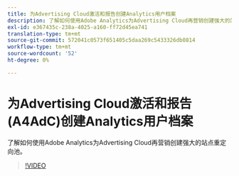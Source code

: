 ```yaml
---
title: 为Advertising Cloud激活和报告创建Analytics用户档案
description: 了解如何使用Adobe Analytics为Advertising Cloud再营销创建强大的站点重定向池。
exl-id: e367435c-238a-4025-a160-ff72d45ea741
translation-type: tm+mt
source-git-commit: 572041c0573f651405c5daa269c5433326db0814
workflow-type: tm+mt
source-wordcount: '52'
ht-degree: 0%

---
```


# 为Advertising Cloud激活和报告(A4AdC)创建Analytics用户档案

了解如何使用Adobe Analytics为Advertising Cloud再营销创建强大的站点重定向池。

>[!VIDEO](https://video.tv.adobe.com/v/33503)
